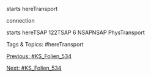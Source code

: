 starts hereTransport
connection
starts hereTSAP 122TSAP 6
NSAPNSAP
PhysTransport

   Tags & Topics:
   #hereTransport

[Previous: #KS_Folien_534](KS_Folien_534.md)

[Next: #KS_Folien_534](KS_Folien_534.md)
